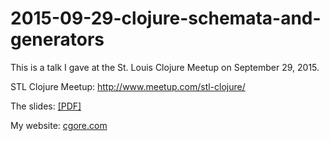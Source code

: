 # 2015-09-29-clojure-schemata-and-generators
This is a talk I gave at the St. Louis Clojure Meetup on September 29, 2015.

STL Clojure Meetup: http://www.meetup.com/stl-clojure/

The slides: [[PDF]](https://github.com/cgore/2015-09-29-clojure-schemata-and-generators/raw/master/slides/slides.pdf)

My website: [cgore.com](http://www.cgore.com)
